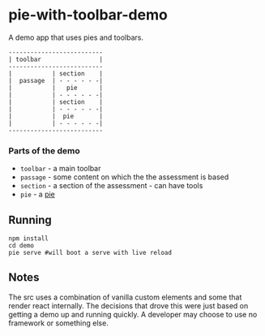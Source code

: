 # pie-with-toolbar-demo

A demo app that uses pies and toolbars.


```
--------------------------
| toolbar                |
--------------------------
|           | section    |
|  passage  | - - - - - -| 
|           |   pie      | 
|           | - - - - - -|
|           | section    | 
|           | - - - - - -|
|           |  pie       | 
|           | - - - - - -|
--------------------------
```

### Parts of the demo 
* `toolbar` - a main toolbar
* `passage` - some content on which the the assessment is based
* `section` - a section of the assessment - can have tools
* `pie` - a [pie](https://github.com/PieLabs/pie-docs)

## Running 

```shell
npm install
cd demo
pie serve #will boot a serve with live reload
```

## Notes

The src uses a combination of vanilla custom elements and some that render react internally. The decisions that drove this were just based on getting a demo up and running quickly. A developer may choose to use no framework or something else.